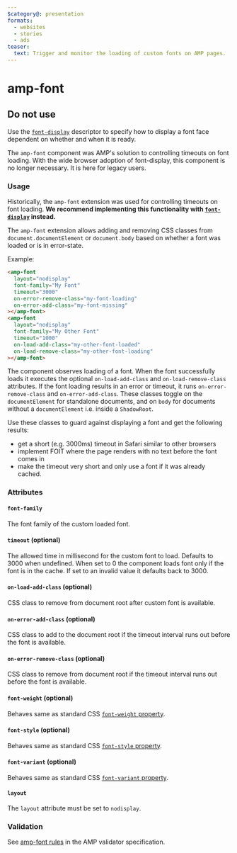 ```yaml
---
$category@: presentation
formats:
  - websites
  - stories
  - ads
teaser:
  text: Trigger and monitor the loading of custom fonts on AMP pages.
---
```


<!---
Copyright 2015 The AMP HTML Authors. All Rights Reserved.

Licensed under the Apache License, Version 2.0 (the "License");
you may not use this file except in compliance with the License.
You may obtain a copy of the License at

      http://www.apache.org/licenses/LICENSE-2.0

Unless required by applicable law or agreed to in writing, software
distributed under the License is distributed on an "AS-IS" BASIS,
WITHOUT WARRANTIES OR CONDITIONS OF ANY KIND, either express or implied.
See the License for the specific language governing permissions and
limitations under the License.
-->

# amp-font

## Do not use

Use the [`font-display`](https://developer.mozilla.org/en-US/docs/Web/CSS/@font-face/font-display) descriptor to specify how to display a font face dependent on whether and when it is ready. 

The `amp-font` component was AMP's solution to controlling timeouts on font loading. With the wide browser adoption of font-display, this component is no longer necessary. It is here for legacy users. 

### Usage

Historically, the `amp-font` extension was used for controlling timeouts on font loading. **We recommend implementing this functionality with [`font-display`](https://developer.mozilla.org/en-US/docs/Web/CSS/@font-face/font-display) instead.**


The `amp-font` extension allows adding and removing CSS classes from `document.documentElement`
or `document.body` based on whether a font was loaded or is in error-state.

Example:

```html
<amp-font
  layout="nodisplay"
  font-family="My Font"
  timeout="3000"
  on-error-remove-class="my-font-loading"
  on-error-add-class="my-font-missing"
></amp-font>
<amp-font
  layout="nodisplay"
  font-family="My Other Font"
  timeout="1000"
  on-load-add-class="my-other-font-loaded"
  on-load-remove-class="my-other-font-loading"
></amp-font>
```

The component observes loading of a font. When the font successfully loads it executes the optional `on-load-add-class` and `on-load-remove-class` attributes. If the font loading results in an error or timeout, it runs `on-error-remove-class` and `on-error-add-class`. These classes toggle on the `documentElement` for standalone documents, and on `body` for documents without a `documentElement` i.e. inside a `ShadowRoot`.

Use these classes to guard against displaying a font and get the following results:

- get a short (e.g. 3000ms) timeout in Safari similar to other browsers
- implement FOIT where the page renders with no text before the font comes in
- make the timeout very short and only use a font if it was already cached.

### Attributes

#### `font-family`

The font family of the custom loaded font.

#### `timeout` (optional)

The allowed time in millisecond for the custom font to load. Defaults to 3000 when undefined. When set to 0 the component loads font only if the font is in the cache. If set to an invalid value it defaults back to 3000.

#### `on-load-add-class` (optional)

CSS class to remove from document root after custom font is available.

#### `on-error-add-class` (optional)

CSS class to add to the document root if the timeout interval runs out before the font is available. 

#### `on-error-remove-class` (optional)

CSS class to remove from document root if the timeout interval runs out before the font is available. 

#### `font-weight` (optional)

Behaves same as standard CSS [`font-weight` property](https://developer.mozilla.org/en-US/docs/Web/CSS/font-weight). 

#### `font-style` (optional)

Behaves same as standard CSS [`font-style` property](https://developer.mozilla.org/en-US/docs/Web/CSS/font-style). 

#### `font-variant` (optional)

Behaves same as standard CSS [`font-variant` property](https://developer.mozilla.org/en-US/docs/Web/CSS/font-variant). 


#### `layout`

The `layout` attribute must be set to `nodisplay`.

### Validation

See [amp-font rules](https://github.com/ampproject/amphtml/blob/master/extensions/amp-font/validator-amp-font.protoascii) in the AMP validator specification.
